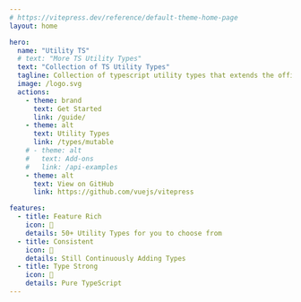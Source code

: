 ```yaml
---
# https://vitepress.dev/reference/default-theme-home-page
layout: home

hero:
  name: "Utility TS"
  # text: "More TS Utility Types"
  text: "Collection of TS Utility Types"
  tagline: Collection of typescript utility types that extends the official utility types.
  image: /logo.svg
  actions:
    - theme: brand
      text: Get Started
      link: /guide/
    - theme: alt
      text: Utility Types
      link: /types/mutable
    # - theme: alt
    #   text: Add-ons
    #   link: /api-examples
    - theme: alt
      text: View on GitHub
      link: https://github.com/vuejs/vitepress

features:
  - title: Feature Rich
    icon: 🚀
    details: 50+ Utility Types for you to choose from
  - title: Consistent
    icon: 🔋
    details: Still Continuously Adding Types 
  - title: Type Strong
    icon: 💪
    details: Pure TypeScript
---
```


